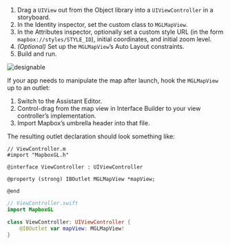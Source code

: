 1. Drag a `UIView` out from the Object library into a `UIViewController` in a storyboard.
1. In the Identity inspector, set the custom class to `MGLMapView`.
1. In the Attributes inspector, optionally set a custom style URL (in the form `mapbox://styles/STYLE_ID`), initial coordinates, and initial zoom level.  
1. _(Optional)_ Set up the `MGLMapView`’s Auto Layout constraints.
1. Build and run.

![designable](https://cloud.githubusercontent.com/assets/1231218/6969674/3bc96d8a-d925-11e4-97a9-2bca4cf707f4.gif)

If your app needs to manipulate the map after launch, hook the `MGLMapView` up to an outlet:

1. Switch to the Assistant Editor.
1. Control-drag from the map view in Interface Builder to your view controller’s implementation.
1. Import Mapbox’s umbrella header into that file.

The resulting outlet declaration should look something like:

```objc
// ViewController.m
#import "MapboxGL.h"

@interface ViewController : UIViewController

@property (strong) IBOutlet MGLMapView *mapView;

@end
```

```swift
// ViewController.swift
import MapboxGL

class ViewController: UIViewController {
    @IBOutlet var mapView: MGLMapView!
}
```
